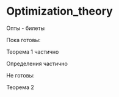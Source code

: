 # Optimization_theory
Опты - билеты

Пока готовы:

Теорема 1 частично

Определения частично

Не готовы:

Теорема 2